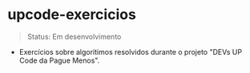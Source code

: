 # upcode-exercicios

> Status: Em desenvolvimento
* Exercícios sobre algorítimos resolvidos durante o projeto "DEVs UP Code da Pague Menos".
